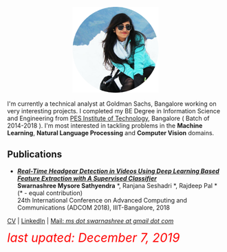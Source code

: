 <p align="center">
  <img src="swarnashree.png" width="200" height="200">
</p>
                                

I'm currently a technical analyst at Goldman Sachs, Bangalore working on very interesting projects. I completed my BE Degree in Information Science and Engineering from [PES Institute of Technology](https://www.pes.edu/), Bangalore ( Batch of 2014-2018 ). 
I'm most interested in tackling problems in the **Machine Learning**, **Natural Language Processing** and **Computer Vision** domains.



## Publications
- [***Real-Time Headgear Detection in Videos Using Deep Learning Based Feature Extraction with A Supervised Classifier***](https://doi.org/10.34048/ADCOM.2018.Paper.9)
 <br/> **Swarnashree Mysore Sathyendra** \*, Ranjana Seshadri \*, Rajdeep Pal \* (\* - equal contribution)
 <br/> 24th International Conference on Advanced Computing and Communications (ADCOM 2018), IIIT-Bangalore, 2018


[CV](SWARNASHREE_MS_CV.pdf)  |  [LinkedIn](https://in.linkedin.com/in/swarnashree-mysore-sathyendra-47621a136)  |  [Mail: *ms dot swarnashree at gmail dot com*](mailto:ms.swarnashree@gmail.com)

<span style="color: red; font-size: 2em">*last upated: December 7, 2019*</span>
